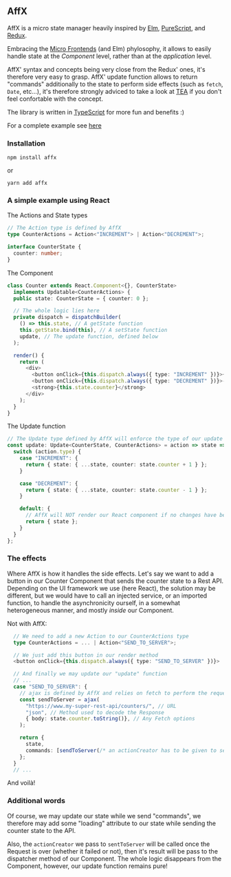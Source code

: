 ## AffX

AffX is a micro state manager heavily inspired by [Elm](http://elm-lang.org/),
[PureScript](http://www.purescript.org/), and [Redux](https://redux.js.org/).

Embracing the [Micro Frontends](https://micro-frontends.org/) (and Elm)
phylosophy, it allows to easily handle state at the _Component_ level, rather
than at the _application_ level.

AffX' syntax and concepts being very close from the Redux' ones, it's therefore
very easy to grasp. AffX' update function allows to return "commands"
additionally to the state to perform side effects (such as `fetch`, `Date`,
etc...), it's therefore strongly adviced to take a look at
[TEA](https://guide.elm-lang.org/architecture/) if you don't feel confortable
with the concept.

The library is written in [TypeScript](https://www.typescriptlang.org/) for more
fun and benefits :)

For a complete example see
[here](https://github.com/gaku-sei/affx-simple-example/blob/master/src/App.tsx)

### Installation

```
npm install affx
```

or

```
yarn add affx
```

### A simple example using React

The Actions and State types

```typescript
// The Action type is defined by AffX
type CounterActions = Action<"INCREMENT"> | Action<"DECREMENT">;

interface CounterState {
  counter: number;
}
```

The Component

```typescript
class Counter extends React.Component<{}, CounterState>
  implements Updatable<CounterActions> {
  public state: CounterState = { counter: 0 };

  // The whole logic lies here
  private dispatch = dispatchBuilder(
    () => this.state, // A getState function
    this.getState.bind(this), // A setState function
    update, // The update function, defined below
  );

  render() {
    return (
      <div>
        <button onClick={this.dispatch.always({ type: "INCREMENT" })}>+</button>
        <button onClick={this.dispatch.always({ type: "DECREMENT" })}>-</button>
        <strong>{this.state.counter}</strong>
      </div>
    );
  }
}
```

The Update function

```typescript
// The Update type defined by AffX will enforce the type of our update function
const update: Update<CounterState, CounterActions> = action => state => {
  switch (action.type) {
    case "INCREMENT": {
      return { state: { ...state, counter: state.counter + 1 } };
    }

    case "DECREMENT": {
      return { state: { ...state, counter: state.counter - 1 } };
    }

    default: {
      // AffX will NOT render our React component if no changes have been performed on the state
      return { state };
    }
  }
};
```

### The effects

Where AffX is how it handles the side effects. Let's say we want to add a button
in our Counter Component that sends the counter state to a Rest API. Depending
on the UI framework we use (here React), the solution may be different, but we
would have to call an injected service, or an imported function, to handle the
asynchronicity ourself, in a somewhat heterogeneous manner, and mostly _inside_
our Component.

Not with AffX:

```typescript
  // We need to add a new Action to our CounterActions type
  type CounterActions = ... | Action<"SEND_TO_SERVER">;

  // We just add this button in our render method
  <button onClick={this.dispatch.always({ type: "SEND_TO_SERVER" })}>

  // And finally we may update our "update" function
  // ...
  case "SEND_TO_SERVER": {
    // ajax is defined by AffX and relies on fetch to perform the requests
    const sendToServer = ajax(
      "https://www.my-super-rest-api/counters/", // URL
      "json", // Method used to decode the Response
      { body: state.counter.toString()}, // Any Fetch options
    );

    return {
      state,
      commands: [sendToServer(/* an actionCreator has to be given to sendToServer */)]
    };
  }
  // ...
```

And voilà!

### Additional words

Of course, we may update our state while we send "commands", we therefore may
add some "loading" attribute to our state while sending the counter state to the
API.

Also, the `actionCreator` we pass to `sentToServer` will be called once the
Request is over (whether it failed or not), then it's result will be pass to the
dispatcher method of our Component. The whole logic disappears from the
Component, however, our update function remains pure!
